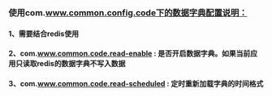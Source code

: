 ### 使用com.www.common.config.code下的数据字典配置说明：
#### 1、需要结合redis使用
#### 2、com.www.common.code.read-enable : 是否开启数据字典。如果当前应用只读取redis的数据字典不写入数据
#### 3、com.www.common.code.read-scheduled : 定时重新加载字典的时间格式
